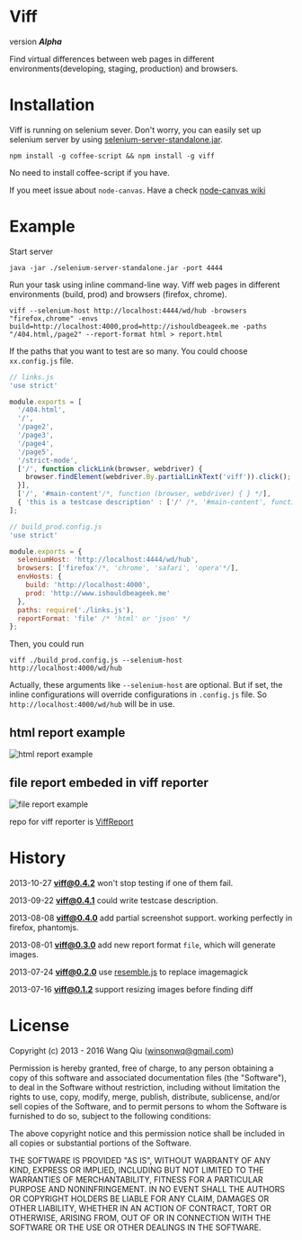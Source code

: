 # Viff

version **_Alpha_**

Find virtual differences between web pages in different environments(developing, staging, production) and browsers.

# Installation

Viff is running on selenium sever. Don't worry, you can easily set up selenium server by using [selenium-server-standalone.jar](https://code.google.com/p/selenium/downloads/detail?name=selenium-server-standalone-2.33.0.jar&can=2&q=). 

```
npm install -g coffee-script && npm install -g viff
```
No need to install coffee-script if you have.

If you meet issue about `node-canvas`. Have a check [node-canvas wiki](https://github.com/LearnBoost/node-canvas/wiki/Installation---OSX)

# Example

Start server

```
java -jar ./selenium-server-standalone.jar -port 4444
```

Run your task using inline command-line way. Viff web pages in different environments (build, prod) and browsers (firefox, chrome).

```
viff --selenium-host http://localhost:4444/wd/hub -browsers "firefox,chrome" -envs build=http://localhost:4000,prod=http://ishouldbeageek.me -paths "/404.html,/page2" --report-format html > report.html
```

If the paths that you want to test are so many. You could choose `xx.config.js` file.

```javascript
// links.js
'use strict'

module.exports = [
  '/404.html',
  '/',
  '/page2',
  '/page3',
  '/page4',
  '/page5',
  '/strict-mode',
  ['/', function clickLink(browser, webdriver) {
    browser.findElement(webdriver.By.partialLinkText('viff')).click();
  }],
  ['/', '#main-content'/*, function (browser, webdriver) { } */],
  { 'this is a testcase description' : ['/' /*, '#main-content', function(browser, webdriver) {} */]}
];

// build_prod.config.js
'use strict'

module.exports = {
  seleniumHost: 'http://localhost:4444/wd/hub',
  browsers: ['firefox'/*, 'chrome', 'safari', 'opera'*/],
  envHosts: {
    build: 'http://localhost:4000',
    prod: 'http://www.ishouldbeageek.me'
  },
  paths: require('./links.js'),
  reportFormat: 'file' /* 'html' or 'json' */
};
```
Then, you could run

```
viff ./build_prod.config.js --selenium-host http://localhost:4000/wd/hub
```
Actually, these arguments like `--selenium-host` are optional. But if set, the inline configurations will override configurations in `.config.js` file. So `http://localhost:4000/wd/hub` will be in use.

## html report example
![html report example](http://ww2.sinaimg.cn/mw1024/64eae748tw1e6leimsy64j20rm0go0u6.jpg)

## file report embeded in viff reporter
![file report example](http://ww2.sinaimg.cn/mw1024/64eae748jw1e7fmlo9otwj21kw0vrqe5.jpg)

repo for viff reporter is [ViffReport](https://github.com/xjsi/ViffReport)

# History

2013-10-27 **viff@0.4.2** won't stop testing if one of them fail.

2013-09-22 **viff@0.4.1** could write testcase description.

2013-08-08 **viff@0.4.0**  add partial screenshot support. working perfectly in firefox, phantomjs.

2013-08-01 **viff@0.3.0**  add new report format `file`, which will generate images.

2013-07-24 **viff@0.2.0**  use [resemble.js](https://github.com/Huddle/Resemble.js) to replace imagemagick

2013-07-16 **viff@0.1.2**  support resizing images before finding diff

# License

Copyright (c) 2013 - 2016 Wang Qiu (winsonwq@gmail.com)

Permission is hereby granted, free of charge, to any person
obtaining a copy of this software and associated documentation
files (the "Software"), to deal in the Software without
restriction, including without limitation the rights to use,
copy, modify, merge, publish, distribute, sublicense, and/or sell
copies of the Software, and to permit persons to whom the
Software is furnished to do so, subject to the following
conditions:

The above copyright notice and this permission notice shall be
included in all copies or substantial portions of the Software.

THE SOFTWARE IS PROVIDED "AS IS", WITHOUT WARRANTY OF ANY KIND,
EXPRESS OR IMPLIED, INCLUDING BUT NOT LIMITED TO THE WARRANTIES
OF MERCHANTABILITY, FITNESS FOR A PARTICULAR PURPOSE AND
NONINFRINGEMENT. IN NO EVENT SHALL THE AUTHORS OR COPYRIGHT
HOLDERS BE LIABLE FOR ANY CLAIM, DAMAGES OR OTHER LIABILITY,
WHETHER IN AN ACTION OF CONTRACT, TORT OR OTHERWISE, ARISING
FROM, OUT OF OR IN CONNECTION WITH THE SOFTWARE OR THE USE OR
OTHER DEALINGS IN THE SOFTWARE.
